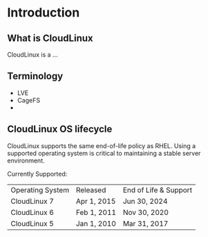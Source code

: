 # Introduction

## What is CloudLinux

CloudLinux is a ...

## Terminology

* LVE
* CageFS
* 

## CloudLinux OS lifecycle

CloudLinux supports the same end-of-life policy as RHEL. Using a supported operating system is critical to maintaining a stable server environment.

Currently Supported:

| |  | |
|-|--|-|
|Operating System | Released | End of Life & Support|
|CloudLinux 7 | Apr 1, 2015 | Jun 30, 2024|
|CloudLinux 6 | Feb 1, 2011 | Nov 30, 2020|
|CloudLinux 5 | Jan 1, 2010 | Mar 31, 2017|


